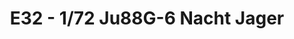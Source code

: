 ---
layout: product
title: " E32 - 1/72  Ju88G-6 Nacht Jager"
price: "4800" 
desc: "Maketa"
img_path: "/assets/img/HASE 01562.webp"
brand: "Hasegawa"
available: false
special_offer: false
new: false
soon: false
cat: "010000"
subcat: "015700"
subsubcat: "0N/A"
sifra: "HASE 01562"
popular: false
spec: false
---